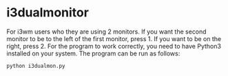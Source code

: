 # i3dualmonitor
For i3wm users who they are using 2 monitors.
If you want the second monitor to be to the left of the first monitor, press 1. If you want to be on the right, press 2.
For the program to work correctly, you need to have Python3 installed on your system.
The program can be run as follows:

```python i3dualmon.py```

